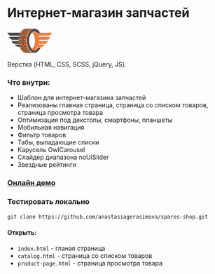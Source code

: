 # Интернет-магазин запчастей
<p>
	<img src="./img/logo.png" alt="">
</p>

Верстка (HTML, CSS, SCSS, jQuery, JS). 

### Что внутри:

- Шаблон для интернет-магазина запчастей
- Реализованы главная страница, страница со списком товаров, страница просмотра товара
- Оптимизация под декстопы, смартфоны, планшеты
- Мобильная навигация
- Фильтр товаров 
- Табы, выпадающие списки
- Карусель OwlCarousel
- Слайдер диапазона noUiSlider
- Звездные рейтинги

### [**Онлайн демо**](https://anastasiagerasimova.github.io/spares-shop/)

### Тестировать локально

```
git clone https://github.com/anastasiagerasimova/spares-shop.git
```
#### Открыть:  
- `index.html` - гланая страница  
- `catalog.html` - страница со списком товаров  
- `product-page.html` - страница просмотра товара
